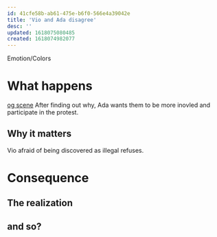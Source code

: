```yaml
---
id: 41cfe58b-ab61-475e-b6f0-566e4a39042e
title: 'Vio and Ada disagree'
desc: ''
updated: 1618075080485
created: 1618074982077
---
```

Emotion/Colors
>

# What happens
[og scene](https://github.com/9ae/ace/blob/master/chapters/02.md#vio--ada-disagrees)
After finding out why, Ada wants them to be more inovled and participate in the protest.

##  Why it matters
Vio afraid of being discovered as illegal refuses.


# Consequence

## The realization

## and so?
